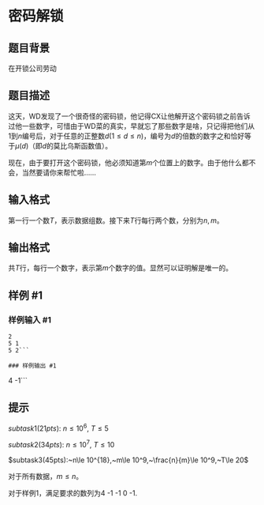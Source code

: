 # 密码解锁

## 题目背景

在开锁公司劳动

## 题目描述

这天，WD发现了一个很奇怪的密码锁，他记得CX让他解开这个密码锁之前告诉过他一些数字，可惜由于WD菜的真实，早就忘了那些数字是啥，只记得把他们从1到$n$编号后，对于任意的正整数$d(1\le d\le n)$，编号为$d$的倍数的数字之和恰好等于$\mu(d)$（即$d$的莫比乌斯函数值）。

现在，由于要打开这个密码锁，他必须知道第$m$个位置上的数字。由于他什么都不会，当然要请你来帮忙啦……

## 输入格式

第一行一个数$T$，表示数据组数。接下来$T$行每行两个数，分别为$n,m$。

## 输出格式

共$T$行，每行一个数字，表示第$m$个数字的值。显然可以证明解是唯一的。

## 样例 #1

### 样例输入 #1
```
2
5 1
5 2```

### 样例输出 #1

```
4
-1```

## 提示

$subtask1(21pts):~n\le 10^6,~T\le 5$

$subtask2(34pts):~n\le 10^7,~T\le 10$

$subtask3(45pts):~n\le 10^{18},~m\le 10^9,~\frac{n}{m}\le 10^9,~T\le 20$

对于所有数据，$m\le n$。

对于样例1，满足要求的数列为4 -1 -1 0 -1.
